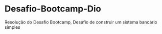 # Desafio-Bootcamp-Dio
Resolução do Desafio Bootcamp, Desafio de construir um sistema bancário simples
